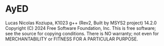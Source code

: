# AyED
Lucas Nicolas Koziupa, K1023 g++ (Rev2, Built by MSYS2 project) 14.2.0 Copyright (C) 2024 Free Software Foundation, Inc. This is free software; see the source for copying conditions. There is NO warranty; not even for MERCHANTABILITY or FITNESS FOR A PARTICULAR PURPOSE.
